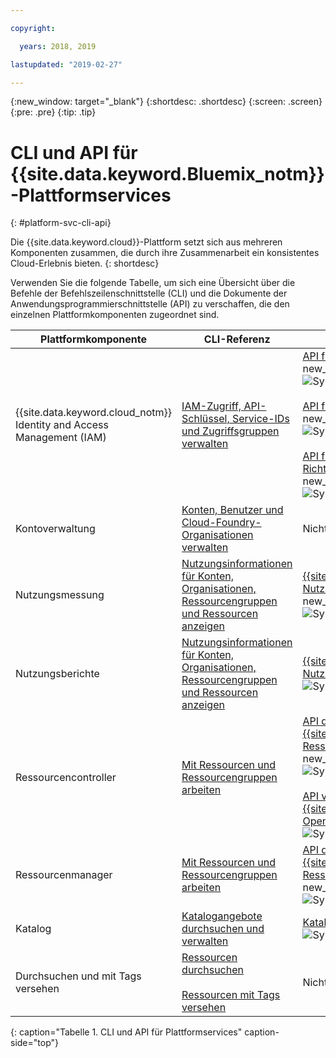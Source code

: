 ```yaml
---

copyright:

  years: 2018, 2019

lastupdated: "2019-02-27"

---
```


{:new_window: target="_blank"}
{:shortdesc: .shortdesc}
{:screen: .screen}
{:pre: .pre}
{:tip: .tip}

# CLI und API für {{site.data.keyword.Bluemix_notm}}-Plattformservices
{: #platform-svc-cli-api}

Die {{site.data.keyword.cloud}}-Plattform setzt sich aus mehreren Komponenten zusammen, die durch ihre Zusammenarbeit ein konsistentes Cloud-Erlebnis bieten.
{: shortdesc}

Verwenden Sie die folgende Tabelle, um sich eine Übersicht über die Befehle der Befehlszeilenschnittstelle (CLI) und die Dokumente der Anwendungsprogrammierschnittstelle (API) zu verschaffen, die den einzelnen Plattformkomponenten zugeordnet sind.

| Plattformkomponente | CLI-Referenz | API-Dokumente |
| ----- | ----- | ----- |
| {{site.data.keyword.cloud_notm}} Identity and Access Management (IAM) | [IAM-Zugriff, API-Schlüssel, Service-IDs und Zugriffsgruppen verwalten](/docs/cli/reference/ibmcloud?topic=cloud-cli-ibmcloud_commands_iam) | [API für IAM-Identitätsservices](https://console.cloud.ibm.com/apidocs/iam-identity-token-api){: new_window} ![Symbol für externen Link](../icons/launch-glyph.svg "Symbol für externen Link") <br><br>  [API für IAM-Zugriffsgruppen](https://console.cloud.ibm.com/apidocs/iam-access-groups){: new_window} ![Symbol für externen Link](../icons/launch-glyph.svg "Symbol für externen Link") <br><br> [API für IAM-Richtlinienmanagement](https://console.cloud.ibm.com/apidocs/iam-policy-management){: new_window} ![Symbol für externen Link](../icons/launch-glyph.svg "Symbol für externen Link") |
| Kontoverwaltung | [Konten, Benutzer und Cloud-Foundry-Organisationen verwalten](/docs/cli/reference/ibmcloud?topic=cloud-cli-ibmcloud_commands_account) |  Nicht verfügbar |
| Nutzungsmessung | [Nutzungsinformationen für Konten, Organisationen, Ressourcengruppen und Ressourcen anzeigen](/docs/cli/reference/ibmcloud?topic=cloud-cli-ibmcloud_billing) |  [{{site.data.keyword.Bluemix_notm}}-Nutzungsüberwachung](https://console.cloud.ibm.com/apidocs/usage-metering){: new_window} ![Symbol für externen Link](../icons/launch-glyph.svg "Symbol für externen Link") |
| Nutzungsberichte |  [Nutzungsinformationen für Konten, Organisationen, Ressourcengruppen und Ressourcen anzeigen](/docs/cli/reference/ibmcloud?topic=cloud-cli-ibmcloud_billing) |  [{{site.data.keyword.Bluemix_notm}}-Nutzungsberichte](https://console.cloud.ibm.com/apidocs/metering-reporting){: new_window} ![Symbol für externen Link](../icons/launch-glyph.svg "Symbol für externen Link") |
| Ressourcencontroller | [Mit Ressourcen und Ressourcengruppen arbeiten](/docs/cli/reference/ibmcloud?topic=cloud-cli-ibmcloud_commands_resource) | [API des {{site.data.keyword.Bluemix_notm}}-Ressourcencontrollers](https://console.cloud.ibm.com/apidocs/resource-controller){: new_window} ![Symbol für externen Link](../icons/launch-glyph.svg "Symbol für externen Link") <br><br> [API von {{site.data.keyword.cloud_notm}} Open Service Broker](https://console.cloud.ibm.com/apidocs/ibm-cloud-osb-api){: new_window} ![Symbol für externen Link](../icons/launch-glyph.svg "Symbol für externen Link") |
| Ressourcenmanager | [Mit Ressourcen und Ressourcengruppen arbeiten](/docs/cli/reference/ibmcloud?topic=cloud-cli-ibmcloud_commands_resource) | [API des {{site.data.keyword.Bluemix_notm}}-Ressourcenmanagers](https://console.cloud.ibm.com/apidocs/resource-manager){: new_window} ![Symbol für externen Link](../icons/launch-glyph.svg "Symbol für externen Link") |
| Katalog | [Katalogangebote durchsuchen und verwalten](/docs/cli/reference/ibmcloud?topic=cloud-cli-ibmcloud_catalog) | [Katalog-API](https://console.cloud.ibm.com/apidocs/globalcatalog){: new_window} ![Symbol für externen Link](../icons/launch-glyph.svg "Symbol für externen Link") |
| Durchsuchen und mit Tags versehen | [Ressourcen durchsuchen](/docs/cli/reference/ibmcloud?topic=cloud-cli-ibmcloud_commands_resource#ibmcloud_resource_search) <br><br>  [Ressourcen mit Tags versehen](/docs/cli/reference/ibmcloud/cli_resource_group.html#ibmcloud_resource_tags) | Nicht verfügbar |
{: caption="Tabelle 1. CLI und API für Plattformservices" caption-side="top"}


